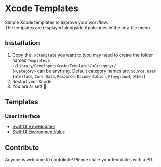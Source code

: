 # Xcode Templates
Simple Xcode templates to improve your workflow.  
The templates are displayed alongside Apple ones in the new file menu.

## Installation

1. Copy the `.xctemplate` you want to (you may need to create the folder named `Templates`):  
`~/Library/Developer/Xcode/Templates/<Category>/`  
(`<Category>` can be anything. Default category names are: `Source`, `User Interface`, `Core Data`, `Resource`, `Documentation`, `Playground`, `Other`)
2. Restart your Xcode
3. You are all set! 🚀

## Templates

### User Interface
* [SwiftUI ViewModifier](User%20Interface/SwiftUI%20ViewModifier.xctemplate)  
* [SwiftUI EnvironmentValue](User%20Interface/SwiftUI%20EnvironmentValue.xctemplate)

## Contribute

Anyone is welcome to contribute! Please share your templates with a PR.
